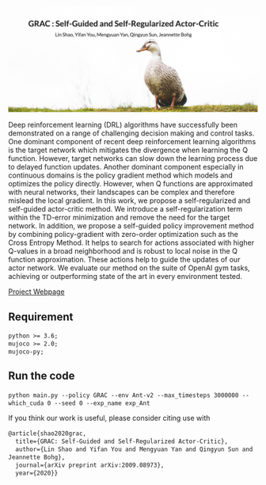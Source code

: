 <img src="imgs/grac.png" width="1000">

Deep reinforcement learning (DRL) algorithms have successfully been demonstrated on a range of challenging decision making and control tasks. One dominant component of recent deep reinforcement learning algorithms is the target network which mitigates the divergence when learning the Q function. However, target networks can slow down the learning process due to delayed function updates. Another dominant component especially in continuous domains is the policy gradient method which models and optimizes the policy directly. However, when Q functions are approximated with neural networks, their landscapes can be complex and therefore mislead the local gradient.  In this work, we propose a self-regularized and self-guided actor-critic method. We introduce a self-regularization term within the TD-error minimization and remove the need for the target network. In addition, we propose a self-guided policy improvement method by combining policy-gradient with zero-order optimization such as the Cross Entropy Method. It helps to search for actions associated with higher Q-values in a broad neighborhood and is robust to local noise in the Q function approximation. These actions help to guide the updates of our actor network.  We evaluate our method on the suite of OpenAI gym tasks, achieving or outperforming state of the art in every environment tested.

[Project Webpage](https://sites.google.com/view/gracdrl)

## Requirement
```
python >= 3.6;
mujoco >= 2.0;
mujoco-py;
```

## Run the code
```
python main.py --policy GRAC --env Ant-v2 --max_timesteps 3000000 --which_cuda 0 --seed 0 --exp_name exp_Ant
```

If you think our work is useful, please consider citing use with
```
@article{shao2020grac,
  title={GRAC: Self-Guided and Self-Regularized Actor-Critic},
  author={Lin Shao and Yifan You and Mengyuan Yan and Qingyun Sun and Jeannette Bohg},
  journal={arXiv preprint arXiv:2009.08973},
  year={2020}}
```
